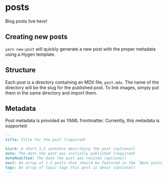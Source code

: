 # posts

Blog posts live here!

## Creating new posts

`yarn new:post` will quickly generate a new post with the proper metadata using a Hygen template.

## Structure

Each post is a directory containing an MDX file, `post.mdx`. The name of the directory will be the slug for the published post. To link images, simply put them in the same directory and import them.

## Metadata

Post metadata is provided as YAML frontmatter. Currently, this metadata is supported:

```md
---
title: Title for the post (required)

blurb: A short 1-2 sentence describing the post (optional)
date: The date the post was initially published (required)
dateModified: The date the post was revised (optional)
next: An array of 1-2 posts that should be featured in the `Next posts` section (optional)
tags: An array of topic tags this post is about (optional)
---
```
